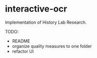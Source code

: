 # interactive-ocr


Implementation of History Lab Research.


TODO:
- README
- organize quality measures to one folder
- refactor UI

